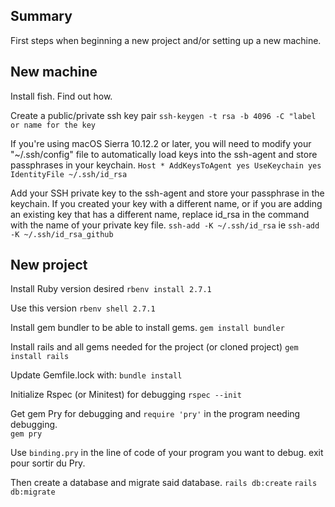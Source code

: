 ## Summary

First steps when beginning a new project and/or setting up a new machine.

## New machine

Install fish. Find out how.
 
Create a public/private ssh key pair
`ssh-keygen -t rsa -b 4096 -C "label or name for the key`

If you're using macOS Sierra 10.12.2 or later, you will need to modify your "~/.ssh/config" file to automatically load keys into the ssh-agent and store passphrases in your keychain.
`Host *
  AddKeysToAgent yes
  UseKeychain yes
  IdentityFile ~/.ssh/id_rsa`
  
Add your SSH private key to the ssh-agent and store your passphrase in the keychain. If you created your key with a different name, or if you are adding an existing key that has a different name, replace id_rsa in the command with the name of your private key file.
`ssh-add -K ~/.ssh/id_rsa` ie `ssh-add -K ~/.ssh/id_rsa_github`


## New project

Install Ruby version desired
`rbenv install 2.7.1`

Use this version
`rbenv shell 2.7.1`

Install gem bundler to be able to install gems.
`gem install bundler`

Install rails and all gems needed for the project (or cloned project)
`gem install rails`

Update Gemfile.lock with:
`bundle install`

Initialize Rspec (or Minitest) for debugging
`rspec --init`

Get gem Pry for debugging and `require 'pry'` in the program needing debugging.  
`
gem pry
`

Use `binding.pry` in the line of code of your program you want to debug. exit pour sortir du Pry.

Then create a database and migrate said database.
`rails db:create`
`rails db:migrate`
